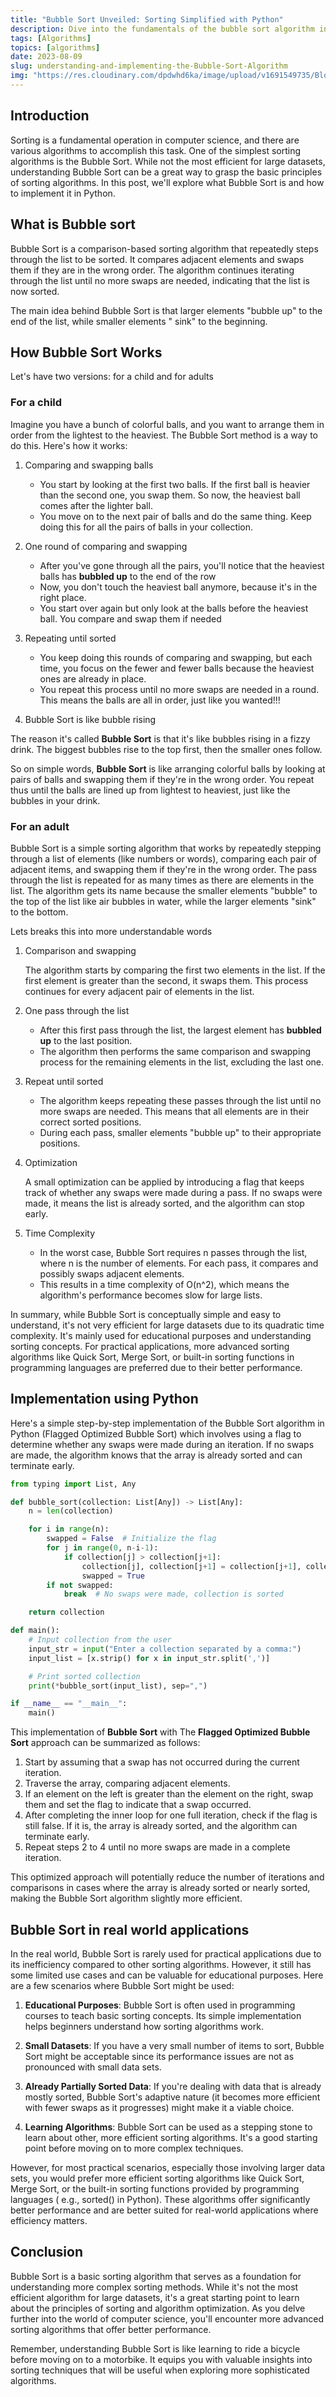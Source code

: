 ```yaml
---
title: "Bubble Sort Unveiled: Sorting Simplified with Python"
description: Dive into the fundamentals of the bubble sort algorithm in Python and unravel a straightforward approach to sorting. This post guides you through the inner workings of bubble sort, showcases hands-on code examples, and highlights its strengths and limitations for practical use.
tags: [Algorithms]
topics: [algorithms]
date: 2023-08-09
slug: understanding-and-implementing-the-Bubble-Sort-Algorithm
img: "https://res.cloudinary.com/dpdwhd6ka/image/upload/v1691549735/Blog/articles/algorithms/rxgsxwomtoonomowq7s.svg"
---
```


## Introduction

Sorting is a fundamental operation in computer science, and there are various algorithms to accomplish this task. One of
the simplest sorting algorithms is the Bubble Sort. While not the most efficient for large datasets, understanding
Bubble Sort can be a great way to grasp the basic principles of sorting algorithms. In this post, we'll explore what
Bubble Sort is and how to implement it in Python.

## What is Bubble sort

Bubble Sort is a comparison-based sorting algorithm that repeatedly steps through the list to be sorted. It compares
adjacent elements and swaps them if they are in the wrong order. The algorithm continues iterating through the list
until no more swaps are needed, indicating that the list is now sorted.

The main idea behind Bubble Sort is that larger elements "bubble up" to the end of the list, while smaller elements "
sink" to the beginning.

## How Bubble Sort Works

Let's have two versions: for a child and for adults

### For a child

Imagine you have a bunch of colorful balls, and you want to arrange them in order from the
lightest to the heaviest. The Bubble Sort method is a way to do this. Here's how it works:

1. Comparing and swapping balls

   - You start by looking at the first two balls. If the first ball is heavier than the second one,
     you swap them. So now, the heaviest ball comes after the lighter ball.
   - You move on to the next pair of balls and do the same thing. Keep doing this for all the pairs
     of balls in your collection.

2. One round of comparing and swapping

   - After you've gone through all the pairs, you'll notice that the heaviest balls has **bubbled up**
     to the end of the row
   - Now, you don't touch the heaviest ball anymore, because it's in the right place.
   - You start over again but only look at the balls before the heaviest ball. You compare and
     swap them if needed

3. Repeating until sorted

   - You keep doing this rounds of comparing and swapping, but each time, you focus on the fewer and fewer
     balls because the heaviest ones are already in place.
   - You repeat this process until no more swaps are needed in a round. This means the balls are all in order,
     just like you wanted!!!

4. Bubble Sort is like bubble rising

The reason it's called **Bubble Sort** is that it's like bubbles rising in a fizzy drink. The biggest bubbles
rise to the top first, then the smaller ones follow.

So on simple words, **Bubble Sort** is like arranging colorful balls by looking at pairs of balls and swapping
them if they're in the wrong order. You repeat thus until the balls are lined up from lightest to heaviest,
just like the bubbles in your drink.

### For an adult

Bubble Sort is a simple sorting algorithm that works by repeatedly stepping through a list of elements (like numbers or
words), comparing each pair of adjacent items, and swapping them if they're in the wrong order. The pass through the
list is repeated for as many times as there are elements in the list. The algorithm gets its name because the smaller
elements "bubble" to the top of the list like air bubbles in water, while the larger elements "sink" to the bottom.

Lets breaks this into more understandable words

1. Comparison and swapping

   The algorithm starts by comparing the first two elements in the list. If the first element is greater than the
   second, it swaps them. This process continues for every adjacent pair of elements in the list.

2. One pass through the list

   - After this first pass through the list, the largest element has **bubbled up** to the last position.
   - The algorithm then performs the same comparison and swapping process for the remaining elements in the list,
     excluding the last one.

3. Repeat until sorted

   - The algorithm keeps repeating these passes through the list until no more swaps are needed. This means that all
     elements are in their correct sorted positions.
   - During each pass, smaller elements "bubble up" to their appropriate positions.

4. Optimization

   A small optimization can be applied by introducing a flag that keeps track of whether any swaps were made during a
   pass. If no swaps were made, it means the list is already sorted, and the algorithm can stop early.

5. Time Complexity

   - In the worst case, Bubble Sort requires n passes through the list, where n is the number of elements. For each
     pass,
     it compares and possibly swaps adjacent elements.
   - This results in a time complexity of O(n^2), which means the algorithm's performance becomes slow for large lists.

In summary, while Bubble Sort is conceptually simple and easy to understand, it's not very efficient for large
datasets due to its quadratic time complexity. It's mainly used for educational purposes and understanding sorting
concepts. For practical applications, more advanced sorting algorithms like Quick Sort, Merge Sort, or built-in
sorting functions in programming languages are preferred due to their better performance.

## Implementation using Python

Here's a simple step-by-step implementation of the Bubble Sort algorithm in Python (Flagged Optimized Bubble Sort)
which involves using a flag to determine whether any swaps were made during an iteration. If no swaps are made, the
algorithm knows that the array is already sorted and can terminate early.

```python [buble_sorting.py]
from typing import List, Any

def bubble_sort(collection: List[Any]) -> List[Any]:
    n = len(collection)

    for i in range(n):
        swapped = False  # Initialize the flag
        for j in range(0, n-i-1):
            if collection[j] > collection[j+1]:
                collection[j], collection[j+1] = collection[j+1], collection[j]  # Swap the elements
                swapped = True
        if not swapped:
            break  # No swaps were made, collection is sorted

    return collection

def main():
    # Input collection from the user
    input_str = input("Enter a collection separated by a comma:")
    input_list = [x.strip() for x in input_str.split(',')]

    # Print sorted collection
    print(*bubble_sort(input_list), sep=",")

if __name__ == "__main__":
    main()
```

This implementation of **Bubble Sort** with The **Flagged Optimized Bubble Sort** approach can be summarized as follows:

1. Start by assuming that a swap has not occurred during the current iteration.
2. Traverse the array, comparing adjacent elements.
3. If an element on the left is greater than the element on the right, swap them and set the flag to indicate that a
   swap occurred.
4. After completing the inner loop for one full iteration, check if the flag is still false. If it is, the array is
   already sorted, and the algorithm can terminate early.
5. Repeat steps 2 to 4 until no more swaps are made in a complete iteration.

This optimized approach will potentially reduce the number of iterations and comparisons in cases where the array is
already sorted or nearly sorted, making the Bubble Sort algorithm slightly more efficient.

## Bubble Sort in real world applications

In the real world, Bubble Sort is rarely used for practical applications due to its inefficiency compared to other
sorting algorithms. However, it still has some limited use cases and can be valuable for educational purposes. Here are
a few scenarios where Bubble Sort might be used:

1. **Educational Purposes**: Bubble Sort is often used in programming courses to teach basic sorting concepts. Its
   simple
   implementation helps beginners understand how sorting algorithms work.

2. **Small Datasets**: If you have a very small number of items to sort, Bubble Sort might be acceptable since its
   performance issues are not as pronounced with small data sets.

3. **Already Partially Sorted Data**: If you're dealing with data that is already mostly sorted, Bubble Sort's adaptive
   nature (it becomes more efficient with fewer swaps as it progresses) might make it a viable choice.

4. **Learning Algorithms**: Bubble Sort can be used as a stepping stone to learn about other, more efficient sorting
   algorithms. It's a good starting point before moving on to more complex techniques.

However, for most practical scenarios, especially those involving larger data sets, you would prefer more efficient
sorting algorithms like Quick Sort, Merge Sort, or the built-in sorting functions provided by programming languages (
e.g., sorted() in Python). These algorithms offer significantly better performance and are better suited for real-world
applications where efficiency matters.

## Conclusion

Bubble Sort is a basic sorting algorithm that serves as a foundation for understanding more complex sorting methods.
While it's not the most efficient algorithm for large datasets, it's a great starting point to learn about the
principles of sorting and algorithm optimization. As you delve further into the world of computer science, you'll
encounter more advanced sorting algorithms that offer better performance.

Remember, understanding Bubble Sort is like learning to ride a bicycle before moving on to a motorbike. It equips you
with valuable insights into sorting techniques that will be useful when exploring more sophisticated algorithms.
